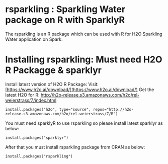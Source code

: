 # rsparkling : Sparkling Water package on R with SparklyR #

The rsparkling is an R package which can be used with R for H2O Sparkling Water application on Spark. 

# Installing rsparkling: Must need H2O R Packagge & sparklyr #

Install latest version of H2O R Package:
Visit: [https://www.h2o.ai/download/](https://www.h2o.ai/download/)
Get the latest H2O for R: http://h2o-release.s3.amazonaws.com/h2o/rel-weierstrass/7/index.html
```
install.packages("h2o", type="source", repos="http://h2o-release.s3.amazonaws.com/h2o/rel-weierstrass/7/R")
```
You must need sparklyR to use rsparkling so please install latest sparklyr as below:
```
install.packages("sparklyr")
```
After that you must install rsparkling package from CRAN as below:
```
install.packages("rsparkling")
```

